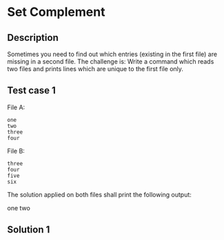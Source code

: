 # Set Complement

## Description

Sometimes you need to find out which entries (existing in the first file) are missing in a second file.
The challenge is: Write a command which reads two files and prints lines which are unique to the first file only.

## Test case 1

File A:
```
one
two
three
four
```

File B:

```
three
four
five
six
```

The solution applied on both files shall print the following output:

one
two

## Solution 1

